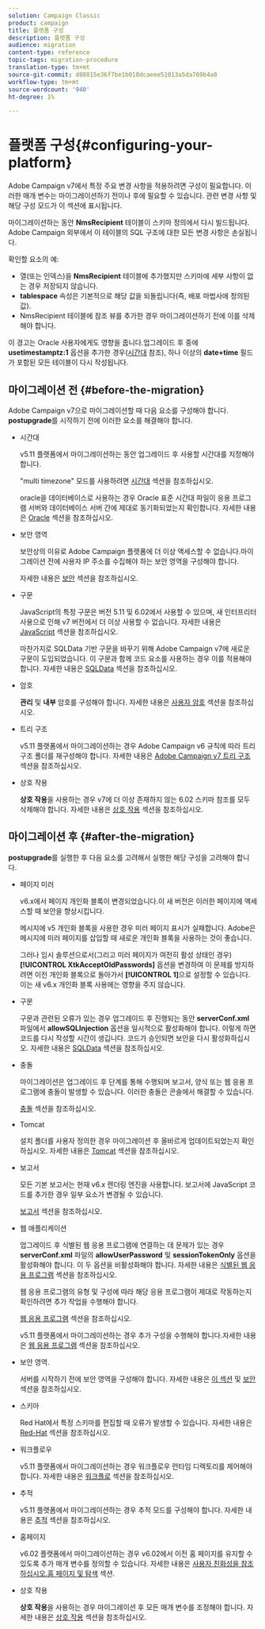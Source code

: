 ```yaml
---
solution: Campaign Classic
product: campaign
title: 플랫폼 구성
description: 플랫폼 구성
audience: migration
content-type: reference
topic-tags: migration-procedure
translation-type: tm+mt
source-git-commit: d88815e36f7be1b010dcaeee51013a5da769b4a8
workflow-type: tm+mt
source-wordcount: '940'
ht-degree: 1%

---
```



# 플랫폼 구성{#configuring-your-platform}

Adobe Campaign v7에서 특정 주요 변경 사항을 적용하려면 구성이 필요합니다. 이러한 매개 변수는 마이그레이션하기 전이나 후에 필요할 수 있습니다. 관련 변경 사항 및 해당 구성 모드가 이 섹션에 표시됩니다.

마이그레이션하는 동안 **NmsRecipient** 테이블이 스키마 정의에서 다시 빌드됩니다. Adobe Campaign 외부에서 이 테이블의 SQL 구조에 대한 모든 변경 사항은 손실됩니다.

확인할 요소의 예:

* 열(또는 인덱스)을 **NmsRecipient** 테이블에 추가했지만 스키마에 세부 사항이 없는 경우 저장되지 않습니다.
* **tablespace** 속성은 기본적으로 해당 값을 되돌립니다(즉, 배포 마법사에 정의된 값).
* NmsRecipient 테이블에 참조 뷰를 추가한 경우 마이그레이션하기 전에 이를 삭제해야 합니다.

이 경고는 Oracle 사용자에게도 영향을 줍니다.업그레이드 후 중에 **usetimestamptz:1** 옵션을 추가한 경우([시간대](../../migration/using/general-configurations.md#time-zones) 참조), 하나 이상의 **date+time** 필드가 포함된 모든 테이블이 다시 작성됩니다.

## 마이그레이션 전 {#before-the-migration}

Adobe Campaign v7으로 마이그레이션할 때 다음 요소를 구성해야 합니다. **postupgrade**&#x200B;를 시작하기 전에 이러한 요소를 해결해야 합니다.

* 시간대

   v5.11 플랫폼에서 마이그레이션하는 동안 업그레이드 후 사용할 시간대를 지정해야 합니다.

   &quot;multi timezone&quot; 모드를 사용하려면 [시간대](../../migration/using/general-configurations.md#time-zones) 섹션을 참조하십시오.

   oracle을 데이터베이스로 사용하는 경우 Oracle 표준 시간대 파일이 응용 프로그램 서버와 데이터베이스 서버 간에 제대로 동기화되었는지 확인합니다. 자세한 내용은 [Oracle](../../migration/using/general-configurations.md#oracle) 섹션을 참조하십시오.

* 보안 영역

   보안상의 이유로 Adobe Campaign 플랫폼에 더 이상 액세스할 수 없습니다.마이그레이션 전에 사용자 IP 주소를 수집해야 하는 보안 영역을 구성해야 합니다.

   자세한 내용은 [보안](../../migration/using/general-configurations.md#security) 섹션을 참조하십시오.

* 구문

   JavaScript의 특정 구문은 버전 5.11 및 6.02에서 사용할 수 있으며, 새 인터프리터 사용으로 인해 v7 버전에서 더 이상 사용할 수 없습니다. 자세한 내용은 [JavaScript](../../migration/using/general-configurations.md#javascript) 섹션을 참조하십시오.

   마찬가지로 SQLData 기반 구문을 바꾸기 위해 Adobe Campaign v7에 새로운 구문이 도입되었습니다. 이 구문과 함께 코드 요소를 사용하는 경우 이를 적용해야 합니다. 자세한 내용은 [SQLData](../../migration/using/general-configurations.md#sqldata) 섹션을 참조하십시오.

* 암호

   **관리** 및 **내부** 암호를 구성해야 합니다. 자세한 내용은 [사용자 암호](../../migration/using/before-starting-migration.md#user-passwords) 섹션을 참조하십시오.

* 트리 구조

   v5.11 플랫폼에서 마이그레이션하는 경우 Adobe Campaign v6 규칙에 따라 트리 구조 폴더를 재구성해야 합니다. 자세한 내용은 [Adobe Campaign v7 트리 구조](../../migration/using/specific-configurations-in-v5-11.md#campaign-vseven-tree-structure) 섹션을 참조하십시오.

* 상호 작용

   **상호 작용**&#x200B;을 사용하는 경우 v7에 더 이상 존재하지 않는 6.02 스키마 참조를 모두 삭제해야 합니다. 자세한 내용은 [상호 작용](../../migration/using/general-configurations.md#interaction) 섹션을 참조하십시오.

## 마이그레이션 후 {#after-the-migration}

**postupgrade**&#x200B;를 실행한 후 다음 요소를 고려해서 실행한 해당 구성을 고려해야 합니다.

* 페이지 미러

   v6.x에서 페이지 개인화 블록이 변경되었습니다.이 새 버전은 이러한 페이지에 액세스할 때 보안을 향상시킵니다.

   메시지에 v5 개인화 블록을 사용한 경우 미러 페이지 표시가 실패합니다. Adobe은 메시지에 미러 페이지를 삽입할 때 새로운 개인화 블록을 사용하는 것이 좋습니다.

   그러나 임시 솔루션으로서(그리고 미러 페이지가 여전히 활성 상태인 경우) **[!UICONTROL XtkAcceptOldPasswords]** 옵션을 변경하여 이 문제를 방지하려면 이전 개인화 블록으로 돌아가서 **[!UICONTROL 1]**&#x200B;으로 설정할 수 있습니다. 이는 새 v6.x 개인화 블록 사용에는 영향을 주지 않습니다.

* 구문

   구문과 관련된 오류가 있는 경우 업그레이드 후 진행되는 동안 **serverConf.xml** 파일에서 **allowSQLInjection** 옵션을 일시적으로 활성화해야 합니다. 이렇게 하면 코드를 다시 작성할 시간이 생깁니다. 코드가 승인되면 보안을 다시 활성화하십시오. 자세한 내용은 [SQLData](../../migration/using/general-configurations.md#sqldata) 섹션을 참조하십시오.

* 충돌

   마이그레이션은 업그레이드 후 단계를 통해 수행되며 보고서, 양식 또는 웹 응용 프로그램에 충돌이 발생할 수 있습니다. 이러한 충돌은 콘솔에서 해결할 수 있습니다.

   [충돌](../../migration/using/general-configurations.md#conflicts) 섹션을 참조하십시오.

* Tomcat

   설치 폴더를 사용자 정의한 경우 마이그레이션 후 올바르게 업데이트되었는지 확인하십시오. 자세한 내용은 [Tomcat](../../migration/using/general-configurations.md#tomcat) 섹션을 참조하십시오.

* 보고서

   모든 기본 보고서는 현재 v6.x 렌더링 엔진을 사용합니다. 보고서에 JavaScript 코드를 추가한 경우 일부 요소가 변경될 수 있습니다.

   [보고서](../../migration/using/general-configurations.md#reports) 섹션을 참조하십시오.

* 웹 애플리케이션

   업그레이드 후 식별된 웹 응용 프로그램에 연결하는 데 문제가 있는 경우 **serverConf.xml** 파일의 **allowUserPassword** 및 **sessionTokenOnly** 옵션을 활성화해야 합니다. 이 두 옵션을 비활성화해야 합니다. 자세한 내용은 [식별된 웹 응용 프로그램](../../migration/using/general-configurations.md#identified-web-applications) 섹션을 참조하십시오.

   웹 응용 프로그램의 유형 및 구성에 따라 해당 응용 프로그램이 제대로 작동하는지 확인하려면 추가 작업을 수행해야 합니다.

   [웹 응용 프로그램](../../migration/using/general-configurations.md#web-applications) 섹션을 참조하십시오.

   v5.11 플랫폼에서 마이그레이션하는 경우 추가 구성을 수행해야 합니다.자세한 내용은 [웹 응용 프로그램](../../migration/using/specific-configurations-in-v5-11.md#web-applications) 섹션을 참조하십시오.

* 보안 영역.

   서버를 시작하기 전에 보안 영역을 구성해야 합니다. 자세한 내용은 [이 섹션](../../installation/using/security-zones.md) 및 [보안](../../migration/using/general-configurations.md#security) 섹션을 참조하십시오.

* 스키마

   Red Hat에서 특정 스키마를 편집할 때 오류가 발생할 수 있습니다. 자세한 내용은 [Red-Hat](../../migration/using/general-configurations.md#red-hat) 섹션을 참조하십시오.

* 워크플로우

   v5.11 플랫폼에서 마이그레이션하는 경우 워크플로우 런타임 디렉토리를 제어해야 합니다. 자세한 내용은 [워크플로](../../migration/using/specific-configurations-in-v5-11.md#workflows) 섹션을 참조하십시오.

* 추적

   v5.11 플랫폼에서 마이그레이션하는 경우 추적 모드를 구성해야 합니다. 자세한 내용은 [추적](../../migration/using/specific-configurations-in-v5-11.md#tracking) 섹션을 참조하십시오.

* 홈페이지

   v6.02 플랫폼에서 마이그레이션하는 경우 v6.02에서 이전 홈 페이지를 유지할 수 있도록 추가 매개 변수를 정의할 수 있습니다. 자세한 내용은 [사용자 친화성을 참조하십시오.홈 페이지 및 탐색](../../migration/using/specific-configurations-in-v6-02.md#user-friendliness--home-page-and-navigation) 섹션.

* 상호 작용

   **상호 작용**&#x200B;을 사용하는 경우 마이그레이션 후 모든 매개 변수를 조정해야 합니다. 자세한 내용은 [상호 작용](../../migration/using/general-configurations.md#interaction) 섹션을 참조하십시오.

